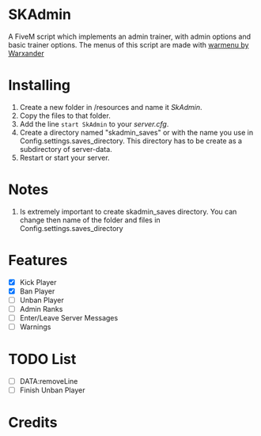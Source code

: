 # SKAdmin
A FiveM script which implements an admin trainer, with admin options and basic trainer options.
The menus of this script are made with [warmenu by Warxander](https://github.com/adikanchukov/warmenu)

# Installing
1. Create a new folder in /resources and name it *SkAdmin*.
2. Copy the files to that folder.
3. Add the line ```start SkAdmin``` to your *server.cfg*.
4. Create a directory named "skadmin_saves" or with the name you use in Config.settings.saves_directory. This directory has to be create as a subdirectory of server-data.
4. Restart or start your server.

# Notes
1. Is extremely important to create skadmin_saves directory. You can change then name of the folder and files in Config.settings.saves_directory

# Features
- [X] Kick Player
- [X] Ban Player
- [ ] Unban Player
- [ ] Admin Ranks
- [ ] Enter/Leave Server Messages
- [ ] Warnings

# TODO List
- [ ] DATA:removeLine
- [ ] Finish Unban Player

# Credits
